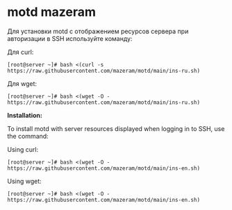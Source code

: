 # motd mazeram
Для установки motd с отображением ресурсов сервера при авторизации в SSH используйте команду:

Для curl:

`[root@server ~]# bash <(curl -s https://raw.githubusercontent.com/mazeram/motd/main/ins-ru.sh)`

Для wget:

`[root@server ~]# bash <(wget -O - https://raw.githubusercontent.com/mazeram/motd/main/ins-ru.sh)`

**Installation:**

To install motd with server resources displayed when logging in to SSH, use the command:

Using curl:

`[root@server ~]# bash <(wget -O - https://raw.githubusercontent.com/mazeram/motd/main/ins-en.sh)`

Using wget:

`[root@server ~]# bash <(wget -O - https://raw.githubusercontent.com/mazeram/motd/main/ins-en.sh)`
